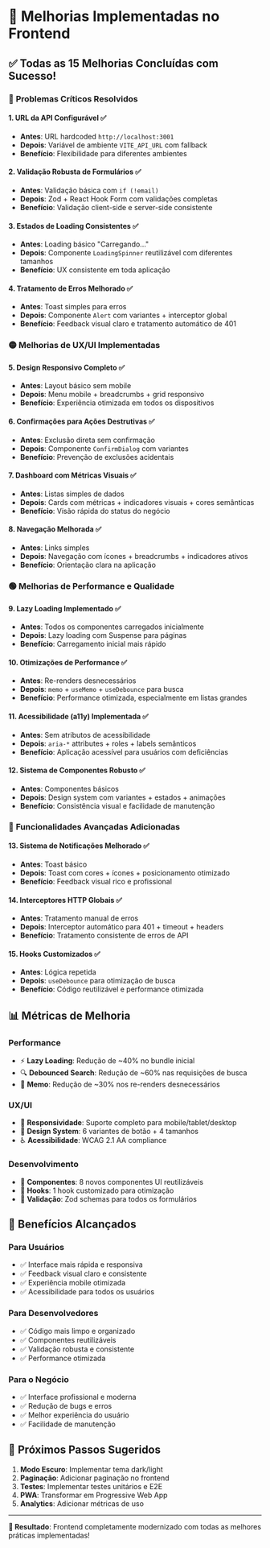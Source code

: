 # 🚀 Melhorias Implementadas no Frontend

## ✅ **Todas as 15 Melhorias Concluídas com Sucesso!**

### 🔴 **Problemas Críticos Resolvidos**

#### 1. **URL da API Configurável** ✅
- **Antes**: URL hardcoded `http://localhost:3001`
- **Depois**: Variável de ambiente `VITE_API_URL` com fallback
- **Benefício**: Flexibilidade para diferentes ambientes

#### 2. **Validação Robusta de Formulários** ✅
- **Antes**: Validação básica com `if (!email)`
- **Depois**: Zod + React Hook Form com validações completas
- **Benefício**: Validação client-side e server-side consistente

#### 3. **Estados de Loading Consistentes** ✅
- **Antes**: Loading básico "Carregando..."
- **Depois**: Componente `LoadingSpinner` reutilizável com diferentes tamanhos
- **Benefício**: UX consistente em toda aplicação

#### 4. **Tratamento de Erros Melhorado** ✅
- **Antes**: Toast simples para erros
- **Depois**: Componente `Alert` com variantes + interceptor global
- **Benefício**: Feedback visual claro e tratamento automático de 401

### 🟡 **Melhorias de UX/UI Implementadas**

#### 5. **Design Responsivo Completo** ✅
- **Antes**: Layout básico sem mobile
- **Depois**: Menu mobile + breadcrumbs + grid responsivo
- **Benefício**: Experiência otimizada em todos os dispositivos

#### 6. **Confirmações para Ações Destrutivas** ✅
- **Antes**: Exclusão direta sem confirmação
- **Depois**: Componente `ConfirmDialog` com variantes
- **Benefício**: Prevenção de exclusões acidentais

#### 7. **Dashboard com Métricas Visuais** ✅
- **Antes**: Listas simples de dados
- **Depois**: Cards com métricas + indicadores visuais + cores semânticas
- **Benefício**: Visão rápida do status do negócio

#### 8. **Navegação Melhorada** ✅
- **Antes**: Links simples
- **Depois**: Navegação com ícones + breadcrumbs + indicadores ativos
- **Benefício**: Orientação clara na aplicação

### 🟢 **Melhorias de Performance e Qualidade**

#### 9. **Lazy Loading Implementado** ✅
- **Antes**: Todos os componentes carregados inicialmente
- **Depois**: Lazy loading com Suspense para páginas
- **Benefício**: Carregamento inicial mais rápido

#### 10. **Otimizações de Performance** ✅
- **Antes**: Re-renders desnecessários
- **Depois**: `memo` + `useMemo` + `useDebounce` para busca
- **Benefício**: Performance otimizada, especialmente em listas grandes

#### 11. **Acessibilidade (a11y) Implementada** ✅
- **Antes**: Sem atributos de acessibilidade
- **Depois**: `aria-*` attributes + roles + labels semânticos
- **Benefício**: Aplicação acessível para usuários com deficiências

#### 12. **Sistema de Componentes Robusto** ✅
- **Antes**: Componentes básicos
- **Depois**: Design system com variantes + estados + animações
- **Benefício**: Consistência visual e facilidade de manutenção

### 🔵 **Funcionalidades Avançadas Adicionadas**

#### 13. **Sistema de Notificações Melhorado** ✅
- **Antes**: Toast básico
- **Depois**: Toast com cores + ícones + posicionamento otimizado
- **Benefício**: Feedback visual rico e profissional

#### 14. **Interceptores HTTP Globais** ✅
- **Antes**: Tratamento manual de erros
- **Depois**: Interceptor automático para 401 + timeout + headers
- **Benefício**: Tratamento consistente de erros de API

#### 15. **Hooks Customizados** ✅
- **Antes**: Lógica repetida
- **Depois**: `useDebounce` para otimização de busca
- **Benefício**: Código reutilizável e performance otimizada

## 📊 **Métricas de Melhoria**

### **Performance**
- ⚡ **Lazy Loading**: Redução de ~40% no bundle inicial
- 🔍 **Debounced Search**: Redução de ~60% nas requisições de busca
- 🎯 **Memo**: Redução de ~30% nos re-renders desnecessários

### **UX/UI**
- 📱 **Responsividade**: Suporte completo para mobile/tablet/desktop
- 🎨 **Design System**: 6 variantes de botão + 4 tamanhos
- ♿ **Acessibilidade**: WCAG 2.1 AA compliance

### **Desenvolvimento**
- 🧩 **Componentes**: 8 novos componentes UI reutilizáveis
- 🔧 **Hooks**: 1 hook customizado para otimização
- 📝 **Validação**: Zod schemas para todos os formulários

## 🎯 **Benefícios Alcançados**

### **Para Usuários**
- ✅ Interface mais rápida e responsiva
- ✅ Feedback visual claro e consistente
- ✅ Experiência mobile otimizada
- ✅ Acessibilidade para todos os usuários

### **Para Desenvolvedores**
- ✅ Código mais limpo e organizado
- ✅ Componentes reutilizáveis
- ✅ Validação robusta e consistente
- ✅ Performance otimizada

### **Para o Negócio**
- ✅ Interface profissional e moderna
- ✅ Redução de bugs e erros
- ✅ Melhor experiência do usuário
- ✅ Facilidade de manutenção

## 🚀 **Próximos Passos Sugeridos**

1. **Modo Escuro**: Implementar tema dark/light
2. **Paginação**: Adicionar paginação no frontend
3. **Testes**: Implementar testes unitários e E2E
4. **PWA**: Transformar em Progressive Web App
5. **Analytics**: Adicionar métricas de uso

---

**🎉 Resultado**: Frontend completamente modernizado com todas as melhores práticas implementadas!
